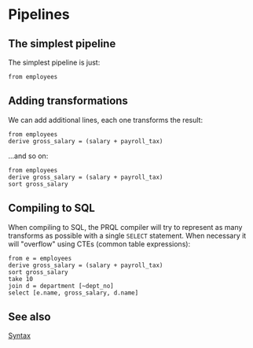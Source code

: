 # Pipelines

## The simplest pipeline

The simplest pipeline is just:

```prql
from employees
```

## Adding transformations

We can add additional lines, each one transforms the result:

```prql
from employees
derive gross_salary = (salary + payroll_tax)
```

...and so on:

```prql_no_test
from employees
derive gross_salary = (salary + payroll_tax)
sort gross_salary
```

## Compiling to SQL

When compiling to SQL, the PRQL compiler will try to represent as many
transforms as possible with a single `SELECT` statement. When necessary it will
"overflow" using CTEs (common table expressions):

```prql_no_test
from e = employees
derive gross_salary = (salary + payroll_tax)
sort gross_salary
take 10
join d = department [~dept_no]
select [e.name, gross_salary, d.name]
```

## See also

[Syntax](./syntax.md)
